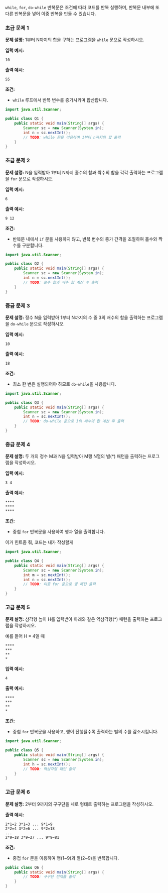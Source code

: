 `while`, `for`, `do-while` 반복문은 조건에 따라 코드를 반복 실행하며, 반복문 내부에 또 다른 반복문을 넣어 이중 반복을 만들 수 있습니다.

### 초급 문제 1

**문제 설명:** 1부터 N까지의 합을 구하는 프로그램을 `while` 문으로 작성하시오.

**입력 예시:**

```
10
```

**출력 예시:**

```
55
```

**조건:**

- `while` 루프에서 반복 변수를 증가시키며 합산합니다.

```java
import java.util.Scanner;

public class Q1 {
    public static void main(String[] args) {
        Scanner sc = new Scanner(System.in);
        int n = sc.nextInt();
        // TODO: while 문을 이용하여 1부터 n까지의 합 출력
    }
}
```

### 초급 문제 2

**문제 설명:** N을 입력받아 1부터 N까지 홀수의 합과 짝수의 합을 각각 출력하는 프로그램을 `for` 문으로 작성하시오.

**입력 예시:**

```
6
```

**출력 예시:**

```
9 12
```

**조건:**

- 반복문 내에서 `if` 문을 사용하지 않고, 반복 변수의 증가 간격을 조절하여 홀수와 짝수를 구분합니다.

```java
import java.util.Scanner;

public class Q2 {
    public static void main(String[] args) {
        Scanner sc = new Scanner(System.in);
        int n = sc.nextInt();
        // TODO: 홀수 합과 짝수 합 계산 후 출력
    }
}
```

### 중급 문제 3

**문제 설명:** 정수 N을 입력받아 1부터 N까지의 수 중 3의 배수의 합을 출력하는 프로그램을 `do-while` 문으로 작성하시오.

**입력 예시:**

```
10
```

**출력 예시:**

```
18
```

**조건:**

- 최소 한 번은 실행되어야 하므로 `do-while`을 사용합니다.

```java
import java.util.Scanner;

public class Q3 {
    public static void main(String[] args) {
        Scanner sc = new Scanner(System.in);
        int n = sc.nextInt();
        // TODO: do-while 문으로 3의 배수의 합 계산 후 출력
    }
}
```

### 중급 문제 4

**문제 설명:** 두 개의 정수 M과 N을 입력받아 M행 N열의 별(*) 패턴을 출력하는 프로그램을 작성하시오.

**입력 예시:**

```
3 4
```

**출력 예시:**

```
****
****
****
```

**조건:**

- 중첩 `for` 반복문을 사용하여 행과 열을 출력합니다.

이거 힌트좀 줘, 코드는 내가 작성할게

```java
import java.util.Scanner;

public class Q4 {
    public static void main(String[] args) {
        Scanner sc = new Scanner(System.in);
        int m = sc.nextInt();
        int n = sc.nextInt();
        // TODO: 이중 for 문으로 별 패턴 출력
    }
}
```

### 고급 문제 5

**문제 설명:** 삼각형 높이 H를 입력받아 아래와 같은 역삼각형(*) 패턴을 출력하는 프로그램을 작성하시오.

예를 들어 H = 4일 때

```
****
***
**
*
```

**입력 예시:**

```
4
```

**출력 예시:**

```
****
***
**
*
```

**조건:**

- 중첩 `for` 반복문을 사용하고, 행이 진행될수록 출력하는 별의 수를 감소시킵니다.

```java
import java.util.Scanner;

public class Q5 {
    public static void main(String[] args) {
        Scanner sc = new Scanner(System.in);
        int h = sc.nextInt();
        // TODO: 역삼각형 패턴 출력
    }
}
```

### 고급 문제 6

**문제 설명:** 2부터 9까지의 구구단을 세로 형태로 출력하는 프로그램을 작성하시오.

**출력 예시:**

```
2*1=2 3*1=3 ... 9*1=9
2*2=4 3*2=6 ... 9*2=18
...
2*9=18 3*9=27 ... 9*9=81
```

**조건:**

- 중첩 `for` 문을 이용하여 행(1~9)과 열(2~9)을 반복합니다.

```java
public class Q6 {
    public static void main(String[] args) {
        // TODO: 구구단 전체를 출력
    }
}
```
